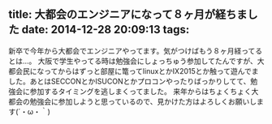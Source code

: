 title: 大都会のエンジニアになって８ヶ月が経ちました
date: 2014-12-28 20:09:13
tags:
---
新卒で今年から大都会でエンジニアやってます。気がつけばもう８ヶ月経ってるとは...。
大阪で学生やってる時は勉強会にしょっちゅう参加してたんですが、大都会民になってからはずっと部屋に篭ってlinuxとかIX2015とか触って遊んでました。あとはSECCONとかISUCONとかプロコンやったりばっかりしてて、勉強会に参加するタイミングを逃しまくってました。
来年からはちょくちょく大都会の勉強会に参加しようと思っているので、見かけた方はよろしくお願いします(´・ω・｀)

